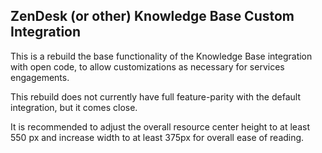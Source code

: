 ## ZenDesk (or other) Knowledge Base Custom Integration

This is a rebuild the base functionality of the Knowledge Base integration with open code, to allow customizations as necessary for services engagements.

This rebuild does not currently have full feature-parity with the default integration, but it comes close.

It is recommended to adjust the overall resource center height to at least 550 px and increase width to at least 375px for overall ease of reading.